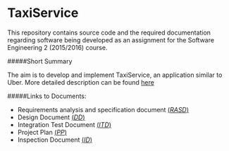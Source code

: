 # TaxiService
This repository contains source code and the required documentation regarding software being developed as an assignment for the Software Engineering 2 (2015/2016) course.

#####Short Summary

The aim is to develop and implement TaxiService, an application similar to Uber. 
More detailed description can be found [here](https://github.com/milica13629/SW2015/blob/master/Assignments%201%20and%202%20(RASD%20and%20DD).pdf)

#####Links to Documents:
+ Requirements analysis and specification document [(*RASD*)](https://github.com/milica13629/SW2015/blob/master/Delivrables/RASD%20myTaxiService%20-%20final.pdf)
+ Design Document [(*DD*)](https://github.com/milica13629/SW2015/blob/master/Delivrables/RASD%20myTaxiService%20-%20final.pdf)
+ Integration Test Document [(*ITD*)](https://github.com/milica13629/SW2015/blob/master/Delivrables/RASD%20myTaxiService%20-%20final.pdf)
+ Project Plan [(*PP*)](https://github.com/milica13629/SW2015/blob/master/Delivrables/RASD%20myTaxiService%20-%20final.pdf)
+ Inspection Document [(*ID*)](https://github.com/milica13629/SW2015/blob/master/Delivrables/RASD%20myTaxiService%20-%20final.pdf)